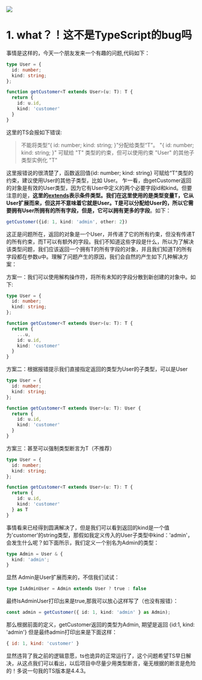 <img src="https://cdn.jsdelivr.net/gh/HelloGGX/Front-End-question@master/pics/typescript-banner.png"/>

# 1. what？！这不是TypeScript的bug吗

事情是这样的，今天一个朋友发来一个有趣的问题,代码如下：

```typescript
type User = {
  id: number;
  kind: string;
};

function getCustomer<T extends User>(u: T): T {
  return {
    id: u.id,
    kind: 'customer'
  }
}
```
这里的TS会报如下错误:

>不能将类型“{ id: number; kind: string; }”分配给类型“T”。
>  "{ id: number; kind: string; }" 可赋给 "T" 类型的约束，但可以使用约束 "User" 的其他子类型实例化 "T"

这里报错说的很清楚了，函数返回值{id: number; kind: string} 可赋给“T”类型的约束，建议使用User的其他子类型，比如 User。
乍一看，由getCustomer返回的对象是有效的User类型，因为它有User中定义的两个必要字段id和kind。但要注意的是，**这里的[extends](https://www.tslang.cn/docs/release-notes/typescript-2.8.html)表示条件类型。我们在这里使用的是类型变量T，它从User扩展而来，但这并不意味着它就是User。T是可以分配给User的，所以它需要拥有User所拥有的所有字段，但是，它可以拥有更多的字段**。如下：

```typescript
getCustomer({id: 1, kind: 'admin', other: 2})
```

这正是问题所在，返回的对象是一个User，并传递了它的所有约束，但没有传递T的所有约束，而T可以有额外的字段。我们不知道这些字段是什么，所以为了解决该类型问题，我们应该返回一个拥有T的所有字段的对象，并且我们知道T的所有字段都在参数u中。理解了问题产生的原因，我们会自然的产生如下几种解决方案：

方案一：我们可以使用解构操作符，将所有未知的字段分散到新创建的对象中。如下:

```typescript
type User = {
  id: number;
  kind: string;
};

function getCustomer<T extends User>(u: T): T {
  return {
    ...u,
    id: u.id,
    kind: 'customer'
  }
}
```

方案二：根据报错提示我们直接指定返回的类型为User的子类型，可以是User

```typescript
type User = {
  id: number;
  kind: string;
};

function getCustomer<T extends User>(u: T): User {
  return {
    id: u.id,
    kind: 'customer'
  }
}
```

方案三：甚至可以强制类型断言为T（不推荐）

```typescript
type User = {
  id: number;
  kind: string;
};

function getCustomer<T extends User>(u: T): T {
  return {
    id: u.id,
    kind: 'customer'
  } as T
}
```

事情看来已经得到圆满解决了，但是我们可以看到返回的kind是一个值为'customer'的string类型，那假如我定义传入的User子类型中kind：'admin'，会发生什么呢？如下面所示，我们定义一个别名为Admin的类型：

```typescript
type Admin = User & {
  kind: 'admin';
}
```
显然 Admin是User扩展而来的，不信我们试试：

```typescript
type IsAdminUser = Admin extends User ? true : false
```
最终IsAdminUser打印出来是true,那我可以放心这样写了（也没有报错）：

```typescript
const admin = getCustomer({ id: 1, kind: 'admin' } as Admin);
```

那么根据前面的定义，getCustomer返回的类型为Admin, 期望是返回 {id:1, kind: 'admin'} 但是最终admin打印出来是下面这样：

```javascript
{ id: 1, kind: 'customer' }
```
显然违背了我之前的逻辑意愿，ts也诡异的正常运行了，这个问题希望TS早日解决，从这点我们可以看出，以后项目中尽量少用类型断言，毫无根据的断言是危险的！多说一句我的TS版本是4.4.3。


